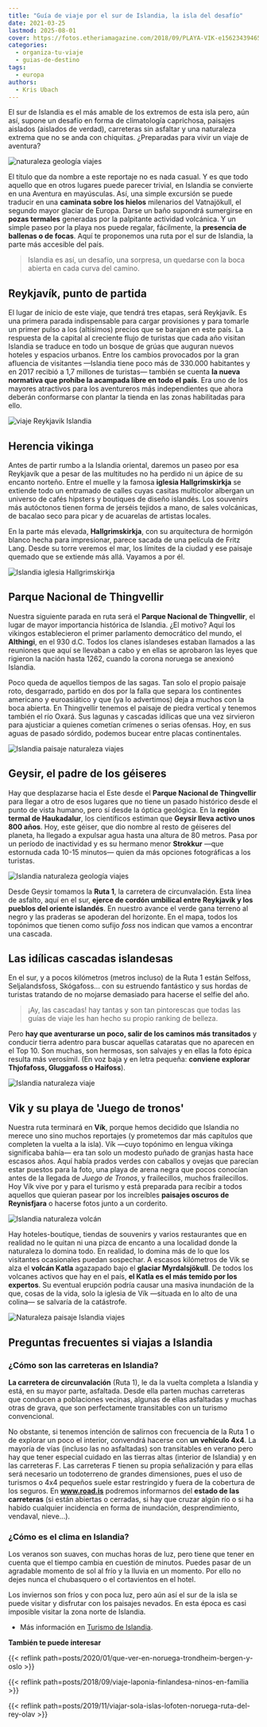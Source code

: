 ```yaml
---
title: "Guía de viaje por el sur de Islandia, la isla del desafío"
date: 2021-03-25
lastmod: 2025-08-01
cover: https://fotos.etheriamagazine.com/2018/09/PLAYA-VIK-e1562343946595.jpg
categories: 
  - organiza-tu-viaje
  - guias-de-destino
tags: 
  - europa
authors: 
  - Kris Ubach
---
```


El sur de Islandia es el más amable de los extremos de esta isla pero, aún así, supone 
un desafío en forma de climatología caprichosa, paisajes aislados (aislados de verdad), 
carreteras sin asfaltar y una naturaleza extrema que no se anda con chiquitas. 
¿Preparadas para vivir un viaje de aventura? 

![naturaleza geología viajes](https://fotos.etheriamagazine.com/2018/09/Islandia-geyser-Strokkur-e1562343836861.jpg "El geyser Strokkur en la región termal de Haukadalur.")

<!-- LEGACY_UPDATED: **Actualizado 8/2025** -->

El título que da nombre a este reportaje no es nada casual. Y es que todo aquello que en 
otros lugares puede parecer trivial, en Islandia se convierte en una Aventura en 
mayúsculas. Así, una simple excursión se puede traducir en una **caminata sobre los 
hielos** milenarios del Vatnajökull, el segundo mayor glaciar de Europa. Darse un baño 
supondrá sumergirse en **pozas termales** generadas por la palpitante actividad 
volcánica. Y un simple paseo por la playa nos puede regalar, fácilmente, la **presencia 
de ballenas o de focas**. Aquí te proponemos una ruta por el sur de Islandia, la parte 
más accesible del país. 

> Islandia es así, un desafío, una sorpresa, un quedarse con la boca abierta en cada curva 
> del camino. 

## Reykjavík, punto de partida

El lugar de inicio de este viaje, que tendrá tres etapas, será Reykjavík. Es una primera 
parada indispensable para cargar provisiones y para tomarle un primer pulso a los 
(altísimos) precios que se barajan en este país. La respuesta de la capital al creciente 
flujo de turistas que cada año visitan Islandia se traduce en todo un bosque de grúas 
que auguran nuevos hoteles y espacios urbanos. Entre los cambios provocados por la gran 
afluencia de visitantes —Islandia tiene poco más de 330.000 habitantes y en 2017 recibió 
a 1,7 millones de turistas— también se cuenta **la nueva normativa que prohíbe la 
acampada libre en todo el país**. Era uno de los mayores atractivos para los aventureros 
más independientes que ahora deberán conformarse con plantar la tienda en las zonas 
habilitadas para ello. 

![viaje Reykjavik Islandia](https://fotos.etheriamagazine.com/2018/09/Reykjavik-casas-colores-e1562343861149.jpg "Casas de colores en Reykjavík.")

## Herencia vikinga

Antes de partir rumbo a la Islandia oriental, daremos un paseo por esa Reykjavík que a 
pesar de las multitudes no ha perdido ni un ápice de su encanto norteño. Entre el muelle 
y la famosa **iglesia Hallgrimskirkja** se extiende todo un entramado de calles cuyas 
casitas multicolor albergan un universo de cafés hipsters y boutiques de diseño 
islandés. Los souvenirs más autóctonos tienen forma de jerséis tejidos a mano, de sales 
volcánicas, de bacalao seco para picar y de acuarelas de artistas locales. 

En la parte más elevada, **Hallgrimskirkja**, con su arquitectura de hormigón blanco 
hecha para impresionar, parece sacada de una película de Fritz Lang. Desde su torre 
veremos el mar, los límites de la ciudad y ese paisaje quemado que se extiende más allá. 
Vayamos a por él. 

![Islandia  iglesia Hallgrimskirkja](https://fotos.etheriamagazine.com/2018/09/reykjavik-iglesia-hallgrímskirkja-e1562343883888.jpg "La iglesia Hallgrimskirkja es uno de los edificios más emblemáticos de la ciudad.")

## Parque Nacional de Thingvellir

Nuestra siguiente parada en ruta será el **Parque Nacional de Thingvellir**, el lugar de 
mayor importancia histórica de Islandia. ¿El motivo? Aquí los vikingos establecieron el 
primer parlamento democrático del mundo, el **Althingi**, en el 930 d.C. Todos los 
clanes islandeses estaban llamados a las reuniones que aquí se llevaban a cabo y en 
ellas se aprobaron las leyes que rigieron la nación hasta 1262, cuando la corona noruega 
se anexionó Islandia. 

Poco queda de aquellos tiempos de las sagas. Tan solo el propio paisaje roto, 
desgarrado, partido en dos por la falla que separa los continentes americano y 
euroasiático y que (ya lo advertimos) deja a muchos con la boca abierta. En Thingvellir 
tenemos el paisaje de piedra vertical y tenemos también el río Oxará. Sus lagunas y 
cascadas idílicas que una vez sirvieron para ajusticiar a quienes cometían crímenes o 
serias ofensas. Hoy, en sus aguas de pasado sórdido, podemos bucear entre placas 
continentales. 

![Islandia paisaje naturaleza viajes](https://fotos.etheriamagazine.com/2018/09/Parque-Nacional-de-Thingvellir-e1562343899145.jpg "Parque Nacional de Thingvellir.")

## Geysir, el padre de los géiseres

Hay que desplazarse hacia el Este desde el **Parque Nacional de Thingvellir** para 
llegar a otro de esos lugares que no tiene un pasado histórico desde el punto de vista 
humano, pero sí desde la óptica geológica. En la **región termal de Haukadalur**, los 
científicos estiman que **Geysir lleva activo unos 800 años**. Hoy, este géiser, que dio 
nombre al resto de géiseres del planeta, ha llegado a expulsar agua hasta una altura de 
80 metros. Pasa por un período de inactividad y es su hermano menor **Strokkur** —que 
estornuda cada 10-15 minutos— quien da más opciones fotográficas a los turistas. 

![Islandia naturaleza geología viajes](https://fotos.etheriamagazine.com/2018/09/geyser-strokkur-e1562343915158.jpg "El geyser Strokkur en plena actividad.")

Desde Geysir tomamos la **Ruta 1**, la carretera de circunvalación. Esta línea de 
asfalto, aquí en el sur, **ejerce de cordón umbilical entre Reykjavík y los pueblos del 
oriente islandés**. En nuestro avance el verde gana terreno al negro y las praderas se 
apoderan del horizonte. En el mapa, todos los topónimos que tienen como sufijo _foss_ 
nos indican que vamos a encontrar una cascada. 

## Las idílicas cascadas islandesas

En el sur, y a pocos kilómetros (metros incluso) de la Ruta 1 están Selfoss, 
Seljalandsfoss, Skógafoss... con su estruendo fantástico y sus hordas de turistas 
tratando de no mojarse demasiado para hacerse el selfie del año. 

> ¡Ay, las cascadas! hay tantas y son tan pintorescas que todas las guías de viaje les han 
> hecho su propio ranking de belleza. 

Pero **hay que aventurarse un poco, salir de los caminos más transitados** y conducir 
tierra adentro para buscar aquellas cataratas que no aparecen en el Top 10. Son muchas, 
son hermosas, son salvajes y en ellas la foto épica resulta más verosímil. (En voz baja 
y en letra pequeña: **conviene explorar Thjofafoss, Gluggafoss o Haifoss**). 

![Islandia naturaleza viaje](https://fotos.etheriamagazine.com/2018/09/Cascada-Seljalandsfoss-e1562343929491.jpg "La cascada Seljalandsfoss.")

## Vik y su playa de 'Juego de tronos'

Nuestra ruta terminará en **Vík**, porque hemos decidido que Islandia no merece uno sino 
muchos reportajes (y prometemos dar más capítulos que completen la vuelta a la isla). 
Vík —cuyo topónimo en lengua vikinga significaba bahía— era tan solo un modesto puñado 
de granjas hasta hace escasos años. Aquí había prados verdes con caballos y ovejas que 
parecían estar puestos para la foto, una playa de arena negra que pocos conocían antes 
de la llegada de _Juego de Tronos_, y frailecillos, muchos frailecillos. Hoy Vík vive 
por y para el turismo y está preparada para recibir a todos aquellos que quieran pasear 
por los increíbles **paisajes oscuros de Reynisfjara** o hacerse fotos junto a un 
corderito. 

![Islandia naturaleza volcán](https://fotos.etheriamagazine.com/2018/09/PLAYA-VIK-e1562343946595.jpg "Playa de arena negra de Vík.")

Hay hoteles-boutique, tiendas de souvenirs y varios restaurantes que en realidad no le 
quitan ni una pizca de encanto a una localidad donde la naturaleza lo domina todo. En 
realidad, lo domina más de lo que los visitantes ocasionales puedan sospechar. A escasos 
kilómetros de Vík se alza el **volcán Katla** agazapado bajo el **glaciar 
Myrdalsjökull**. De todos los volcanes activos que hay en el país, **el Katla es el más 
temido por los expertos**. Su eventual erupción podría causar una masiva inundación de 
la que, cosas de la vida, solo la iglesia de Vík —situada en lo alto de una colina— se 
salvaría de la catástrofe. 

![Naturaleza paisaje Islandia viajes](https://fotos.etheriamagazine.com/2018/09/Iglesia-Vik-e1562343961223.jpg "Iglesia de Vík.")

## Preguntas frecuentes si viajas a Islandia

### ¿Cómo son las carreteras en Islandia?

**La carretera de circunvalación** (Ruta 1), le da la vuelta completa a Islandia y está, 
en su mayor parte, asfaltada. Desde ella parten muchas carreteras que conducen a 
poblaciones vecinas, algunas de ellas asfaltadas y muchas otras de grava, que son 
perfectamente transitables con un turismo convencional. 

No obstante, si tenemos intención de salirnos con frecuencia de la Ruta 1 o de explorar 
un poco el interior, convendrá hacerse con **un vehículo 4x4**. La mayoría de vías 
(incluso las no asfaltadas) son transitables en verano pero hay que tener especial 
cuidado en las tierras altas (interior de Islandia) y en las carreteras F. Las 
carreteras F tienen su propia señalización y para ellas será necesario un todoterreno de 
grandes dimensiones, pues el uso de turismos o 4x4 pequeños suele estar restringido y 
fuera de la cobertura de los seguros. En **www.road.is** podremos informarnos del 
**estado de las carreteras** (si están abiertas o cerradas, si hay que cruzar algún río 
o si ha habido cualquier incidencia en forma de inundación, desprendimiento, vendaval, 
nieve...). 

### ¿Cómo es el clima en Islandia?

Los veranos son suaves, con muchas horas de luz, pero tiene que tener en cuenta que el 
tiempo cambia en cuestión de minutos. Puedes pasar de un agradable momento de sol al 
frío y la lluvia en un momento. Por ello no dejes nunca el chubasquero o el cortavientos 
en el hotel. 

Los inviernos son fríos y con poca luz, pero aún así el sur de la isla se puede visitar 
y disfrutar con los paisajes nevados. En esta época es casi imposible visitar la zona 
norte de Islandia. 

- Más información en [Turismo de Islandia](http://www.visiticeland.com). 

**También te puede interesar** 

{{< reflink path=posts/2020/01/que-ver-en-noruega-trondheim-bergen-y-oslo >}} 

{{< reflink path=posts/2018/09/viaje-laponia-finlandesa-ninos-en-familia >}} 

{{< reflink path=posts/2019/11/viajar-sola-islas-lofoten-noruega-ruta-del-rey-olav >}}
